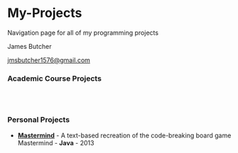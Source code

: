 # My-Projects
Navigation page for all of my programming projects

James Butcher

jmsbutcher1576@gmail.com

### Academic Course Projects 





<br>
<br>

### Personal Projects

- <a href="https://github.com/jmsbutcher/mastermind">**Mastermind**</a> - A text-based recreation of the code-breaking board game Mastermind - **Java** - 2013

